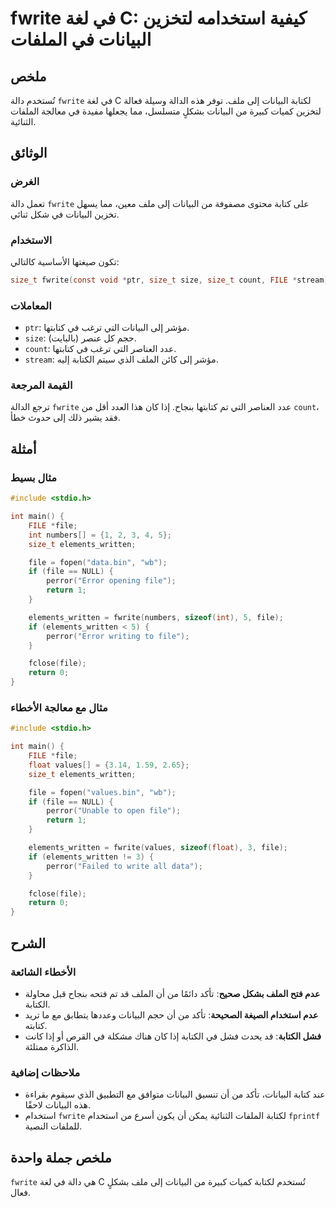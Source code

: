 <!--
Meta Description: # fwrite في لغة C: كيفية استخدامه لتخزين البيانات في الملفات ## ملخص تُستخدم دالة `fwrite` في لغة C لكتابة البيانات إلى ملف. توفر هذه الدالة وسيلة فعا...
Meta Keywords: file, البيانات, fwrite, إلى, elements_written
-->

# fwrite في لغة C: كيفية استخدامه لتخزين البيانات في الملفات

## ملخص
تُستخدم دالة `fwrite` في لغة C لكتابة البيانات إلى ملف. توفر هذه الدالة وسيلة فعالة لتخزين كميات كبيرة من البيانات بشكلٍ متسلسل، مما يجعلها مفيدة في معالجة الملفات الثنائية.

## الوثائق
### الغرض
تعمل دالة `fwrite` على كتابة محتوى مصفوفة من البيانات إلى ملف معين، مما يسهل تخزين البيانات في شكل ثنائي.

### الاستخدام
تكون صيغتها الأساسية كالتالي:
```c
size_t fwrite(const void *ptr, size_t size, size_t count, FILE *stream);
```

### المعاملات
- `ptr`: مؤشر إلى البيانات التي ترغب في كتابتها.
- `size`: حجم كل عنصر (بالبايت).
- `count`: عدد العناصر التي ترغب في كتابتها.
- `stream`: مؤشر إلى كائن الملف الذي سيتم الكتابة إليه.

### القيمة المرجعة
ترجع الدالة `fwrite` عدد العناصر التي تم كتابتها بنجاح. إذا كان هذا العدد أقل من `count`، فقد يشير ذلك إلى حدوث خطأ.

## أمثلة
### مثال بسيط
```c
#include <stdio.h>

int main() {
    FILE *file;
    int numbers[] = {1, 2, 3, 4, 5};
    size_t elements_written;

    file = fopen("data.bin", "wb");
    if (file == NULL) {
        perror("Error opening file");
        return 1;
    }

    elements_written = fwrite(numbers, sizeof(int), 5, file);
    if (elements_written < 5) {
        perror("Error writing to file");
    }

    fclose(file);
    return 0;
}
```

### مثال مع معالجة الأخطاء
```c
#include <stdio.h>

int main() {
    FILE *file;
    float values[] = {3.14, 1.59, 2.65};
    size_t elements_written;

    file = fopen("values.bin", "wb");
    if (file == NULL) {
        perror("Unable to open file");
        return 1;
    }

    elements_written = fwrite(values, sizeof(float), 3, file);
    if (elements_written != 3) {
        perror("Failed to write all data");
    }

    fclose(file);
    return 0;
}
```

## الشرح
### الأخطاء الشائعة
- **عدم فتح الملف بشكل صحيح**: تأكد دائمًا من أن الملف قد تم فتحه بنجاح قبل محاولة الكتابة.
- **عدم استخدام الصيغة الصحيحة**: تأكد من أن حجم البيانات وعددها يتطابق مع ما تريد كتابته.
- **فشل الكتابة**: قد يحدث فشل في الكتابة إذا كان هناك مشكلة في القرص أو إذا كانت الذاكرة ممتلئة.

### ملاحظات إضافية
- عند كتابة البيانات، تأكد من أن تنسيق البيانات متوافق مع التطبيق الذي سيقوم بقراءة هذه البيانات لاحقًا.
- استخدام `fwrite` لكتابة الملفات الثنائية يمكن أن يكون أسرع من استخدام `fprintf` للملفات النصية.

## ملخص جملة واحدة
`fwrite` هي دالة في لغة C تُستخدم لكتابة كميات كبيرة من البيانات إلى ملف بشكلٍ فعال.
